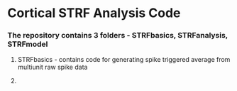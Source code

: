 # Cortical STRF Analysis Code #

### The repository contains 3 folders - STRFbasics, STRFanalysis, STRFmodel ###

1. STRFbasics - contains code for generating spike triggered average from multiunit raw spike data

2. 